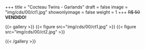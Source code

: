 +++
title = "Cocteau Twins - Garlands"
draft = false
image = "img/cds/00/ct1.jpg"
showonlyimage = false
weight = 1
+++
<span class="sold">~~R$ 50~~</span> **VENDIDO!**

<!--more-->


{{< gallery >}}
{{< figure src="img/cds/00/ct1.jpg" >}}
{{< figure src="img/cds/00/ct2.jpg" >}}


{{< /gallery >}}